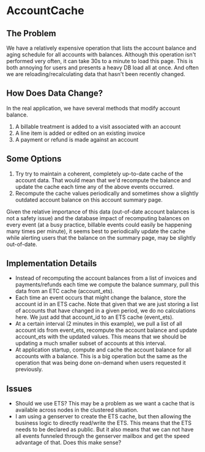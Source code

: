 # AccountCache

## The Problem
We have a relatively expensive operation that lists the account balance and
aging schedule for all accounts with balances. Although this operation isn't
performed very often, it can take 30s to a minute to load this page. This is
both annoying for users and presents a heavy DB load all at once. And often we
are reloading/recalculating data that hasn't been recently changed.

## How Does Data Change?
In the real application, we have several methods that modify account balance.
1. A billable treatment is added to a visit associated with an account
2. A line item is added or edited on an existing invoice
3. A payment or refund is made against an account

## Some Options
1. Try try to maintain a coherent, completely up-to-date cache of the account
   data. That would mean that we'd recompute the balance and update the cache
each time any of the above events occurred.
2. Recompute the cache values periodically and sometimes show a slightly
   outdated account balance on this account summary page.

Given the relative importance of this data (out-of-date account balances is not
a safety issue) and the database impact of recomputing balances on every event
(at a busy practice, billable events could easily be happening many times per
minute), it seems best to periodically update the cache while alerting users
that the balance on the summary page, may be slightly out-of-date.

## Implementation Details
* Instead of recomputing the account balances from a list of invoices and
  payments/refunds each time we compute the balance summary, pull this data from
an ETC cache (account_ets).
* Each time an event occurs that might change the balance, store the account id
  in an ETS cache. Note that given that we are just storing a list of accounts
that have changed in a given period, we do no calculations here. We just add
that account_id to an ETS cache (event_ets).
* At a certain interval (2 minutes in this example), we pull a list of all
  account ids from event_ets, recompute the account balance and update
account_ets with the updated values. This means that we should be updating a
much smaller subset of accounts at this interval.
* At application startup, compute and cache the account balance for all accounts
  with a balance. This is a big operation but the same as the operation that was
being done on-demand when users requested it previously.

## Issues
* Should we use ETS? This may be a problem as we want a cache that is available
  across nodes in the clustered situation.
* I am using a genserver to create the ETS cache, but then allowing the business
  logic to directly read/write the ETS. This means that the ETS needs to be
declared as public. But it also means that we can not have all events funneled
through the genserver mailbox and get the speed advantage of that. Does this
make sense?
